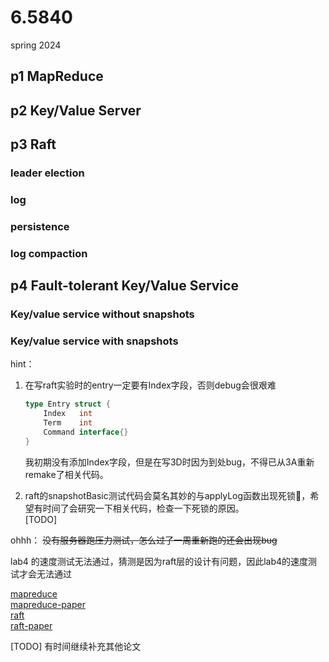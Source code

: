 # 6.5840
spring 2024

## p1 MapReduce
## p2 Key/Value Server
## p3 Raft
### leader election
### log  
### persistence   
### log compaction   
## p4 Fault-tolerant Key/Value Service
### Key/value service without snapshots
### Key/value service with snapshots

hint：
1. 在写raft实验时的entry一定要有Index字段，否则debug会很艰难
    ```go
    type Entry struct {
	    Index   int
	    Term    int
	    Command interface{}
    }
    ```
    我初期没有添加Index字段，但是在写3D时因为到处bug，不得已从3A重新remake了相关代码。

2. raft的snapshotBasic测试代码会莫名其妙的与applyLog函数出现死锁🤔，希望有时间了会研究一下相关代码，检查一下死锁的原因。    
    [TODO]

ohhh：
~~没有服务器跑压力测试，怎么过了一周重新跑的还会出现bug~~

lab4 的速度测试无法通过，猜测是因为raft层的设计有问题，因此lab4的速度测试才会无法通过

[mapreduce](./doc/mr.md)    
[mapreduce-paper](./doc/mr-paper.md)    
[raft](./doc/raft.md)   
[raft-paper](./doc/raft-paper.md)


[TODO] 有时间继续补充其他论文
